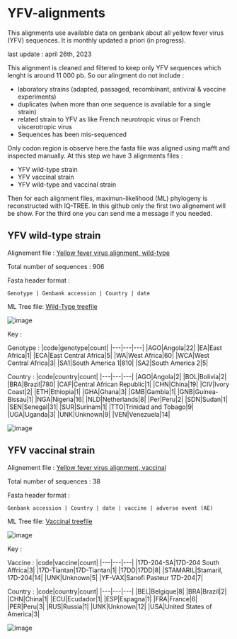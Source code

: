 # YFV-alignments
This alignments use available data on genbank about all yellow fever virus (YFV) sequences. It is monthly updated a priori (in progress). 

last update : april 26th, 2023

This alignment is cleaned and filtered to keep only YFV sequences which lenght is around 11 000 pb. So our alingment do not include : 
* laboratory strains (adapted, passaged, recombinant, antiviral & vaccine experiments)
* duplicates (when more than one sequence is available for a single strain)
* related strain to YFV as like French neurotropic virus or French viscerotropic virus
* Sequences has been mis-sequenced

Only codon region is observe here.the fasta file was aligned using mafft and inspected manually. At this step we have 3 alignments files :
* YFV wild-type strain
* YFV vaccinal strain
* YFV wild-type and vaccinal strain

Then for each alignment files, maximun-likelihood (ML) phylogeny is reconstructed with IQ-TREE. In this github only the first two alignement will be show. For the third one you can send me a message if you needed. 

## YFV wild-type strain
Alignement file : [Yellow fever virus alignment, wild-type](https://github.com/Snseli/YFV-alignments/blob/main/Yellow%20fever%20alignements/YFV-WildType-alignements-ref-FVV.fasta)

Total number of sequences : 906

Fasta header format : 

`Genotype | Genbank accession | Country | date`

ML Tree file: [Wild-Type treefile](https://github.com/Snseli/YFV-alignments/blob/main/yellow%20fever%20WT%20treefile/YFV-WildType-alignements-ref-FVV.treefile)

![image](https://github.com/Snseli/YFV-alignments/assets/126793871/1d9b8e03-afa5-4c4a-a390-e9ae0b832fca)


Key :

Genotype :
|code|genotype|count|
|---|---|---|
|AGO|Angola|22|
|EA|East Africa|1|
|ECA|East Central Africa|5|
|WA|West Africa|60|
|WCA|West Central Africa|3|
|SA1|South America 1|810|
|SA2|South America 2|5|

Country :
|code|country|count|
|---|---|---|
|AGO|Angola|2|
|BOL|Bolivia|2|
|BRA|Brazil|780|
|CAF|Central African Republic|1|
|CHN|China|19|
|CIV|Ivory Coast|2|
|ETH|Ethiopia|1|
|GHA|Ghana|3|
|GMB|Gambia|1|
|GNB|Guinea-Bissau|1|
|NGA|Nigeria|16|
|NLD|Netherlands|8|
|Per|Peru|2|
|SDN|Sudan|1|
|SEN|Senegal|31|
|SUR|Surinam|1|
|TTO|Trinidad and Tobago|9|
|UGA|Uganda|3|
|UNK|Unknown|9|
|VEN|Venezuela|14|

![image](https://github.com/Snseli/YFV-alignments/assets/126793871/f73b8a91-6490-4b95-9e51-24aca5b6bfba)


## YFV vaccinal strain
Alignement file : [Yellow fever virus alignment, vaccinal](https://github.com/Snseli/YFV-alignments/blob/main/Yellow%20fever%20alignements/YFV-Vaccine-alignments-ref-FNV.fasta)

Total number of sequences : 38

Fasta header format : 

`Genbank accession | Country | date | vaccine | adverse event (AE)`

ML Tree file: [Vaccinal treefile](https://github.com/Snseli/YFV-alignments/blob/main/yellow%20fever%20vaccine%20treefile/YFV-Vaccine-alignments-ref-FNV.treefile)

![image](https://github.com/Snseli/YFV-alignments/assets/126793871/fcb964e8-9d7c-4b7a-b57a-ae2c6903aff6)


Key :

Vaccine :
|code|vaccine|count|
|---|---|---|
|17D-204-SA|17D-204 South Affrica|3|
|17D-Tiantan|17D-Tiantan|1|
|17DD|17DD|8|
|STAMARIL|Stamaril, 17D-204|14|
|UNK|Unknown|5|
|YF-VAX|Sanofi Pasteur 17D-204|7|

Country :
|code|country|count|
|---|---|---|
|BEL|Belgique|8|
|BRA|Brazil|2|
|CHN|China|1|
|ECU|Ecudador|1|
|ESP|Espagna|1|
|FRA|France|6|
|PER|Peru|3|
|RUS|Russia|1|
|UNK|Unknown|12|
|USA|United States of America|3|

![image](https://github.com/Snseli/YFV-alignments/assets/126793871/a5a60a6e-0103-4d74-972a-f3b8ad46718c)

